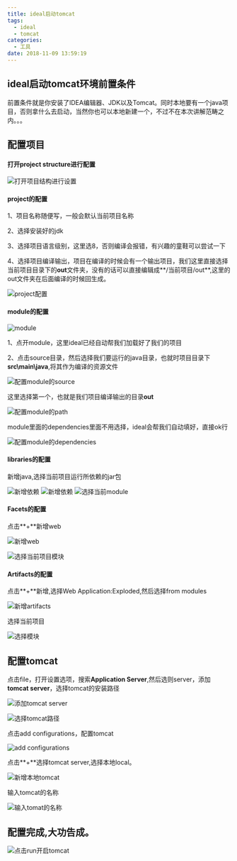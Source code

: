 ```yaml
---
title: ideal启动tomcat
tags:
  - ideal
  - tomcat
categories:
  - 工具
date: 2018-11-09 13:59:19
---
```


## ideal启动tomcat环境前置条件

前置条件就是你安装了IDEA编辑器、JDK以及Tomcat。同时本地要有一个java项目，否则拿什么去启动，当然你也可以本地新建一个，不过不在本次讲解范畴之内。。。


## 配置项目

#### 打开project structure进行配置
![打开项目结构进行设置](/img/ideal-tomcat/open_project_structure.png)

#### project的配置

1、项目名称随便写，一般会默认当前项目名称

2、选择安装好的jdk

3、选择项目语言级别，这里选8，否则编译会报错，有兴趣的童鞋可以尝试一下

4、选择项目编译输出，项目在编译的时候会有一个输出项目，我们这里直接选择当前项目目录下的**out**文件夹，没有的话可以直接编辑成**/当前项目/out**,这里的out文件夹在后面编译的时候回生成。

![project配置](/img/ideal-tomcat/project.png)

#### module的配置

![module](/img/ideal-tomcat/module.png)

1、点开module，这里ideal已经自动帮我们加载好了我们的项目

2、点击source目录，然后选择我们要运行的java目录，也就时项目目录下**src\main\java**,将其作为编译的资源文件

![配置module的source](/img/ideal-tomcat/moudle_source.png)

这里选择第一个，也就是我们项目编译输出的目录**out**

![配置module的path](/img/ideal-tomcat/module_path.png)

module里面的dependencies里面不用选择，ideal会帮我们自动填好，直接ok行

![配置module的dependencies](/img/ideal-tomcat/module_dependenciespng.png)

#### libraries的配置

新增java,选择当前项目运行所依赖的jar包

![新增依赖](/img/ideal-tomcat/libraries.png)
![新增依赖](/img/ideal-tomcat/library_dep.png)
![选择当前module](/img/ideal-tomcat/choose_module.png)

#### Facets的配置

点击**+**新增web

![新增web](/img/ideal-tomcat/facets_web.png)

![选择当前项目模块](/img/ideal-tomcat/facet_web1.png)

#### Artifacts的配置

点击**+**新增,选择Web Application:Exploded,然后选择from modules
 
![新增artifacts](/img/ideal-tomcat/artifacts_add.png)

选择当前项目

![选择模块](/img/ideal-tomcat/art_modules.png)


## 配置tomcat

点击file，打开设置选项，搜索**Application Server**,然后选则server，添加**tomcat server**，选择tomcat的安装路径

![添加tomcat server](/img/ideal-tomcat/tomcat_config1.png)

![选择tomcat路径](/img/ideal-tomcat/tomcat_path.png)

点击add configurations，配置tomcat

![add configurations](/img/ideal-tomcat/add_config.png)

点击**+**选择tomcat server,选择本地local。

![新增本地tomcat](/img/ideal-tomcat/tomcat_add1.png)

输入tomcat的名称

![输入tomat的名称](/img/ideal-tomcat/tomat_last.png)


## 配置完成,大功告成。

![点击run开启tomcat](/img/ideal-tomcat/tomcat_run.png)

